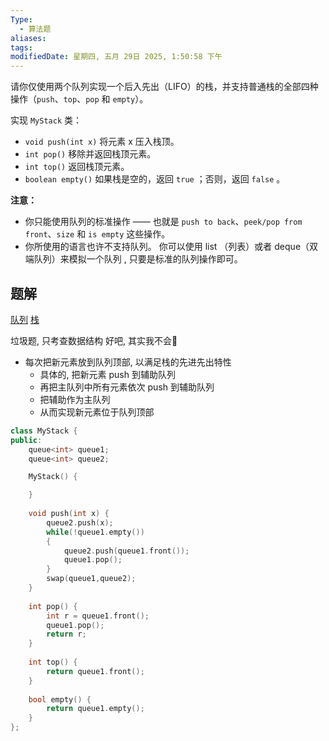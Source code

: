 ```yaml
---
Type:
  - 算法题
aliases: 
tags: 
modifiedDate: 星期四, 五月 29日 2025, 1:50:58 下午
---
```

请你仅使用两个队列实现一个后入先出（LIFO）的栈，并支持普通栈的全部四种操作（`push`、`top`、`pop` 和 `empty`）。

实现 `MyStack` 类：

- `void push(int x)` 将元素 x 压入栈顶。
- `int pop()` 移除并返回栈顶元素。
- `int top()` 返回栈顶元素。
- `boolean empty()` 如果栈是空的，返回 `true` ；否则，返回 `false` 。

**注意：**

- 你只能使用队列的标准操作 —— 也就是 `push to back`、`peek/pop from front`、`size` 和 `is empty` 这些操作。
- 你所使用的语言也许不支持队列。 你可以使用 list （列表）或者 deque（双端队列）来模拟一个队列 , 只要是标准的队列操作即可。

## 题解

[队列](队列.md)
[栈](栈.md)

垃圾题, 只考查数据结构
好吧, 其实我不会🤣
- 每次把新元素放到队列顶部, 以满足栈的先进先出特性
    - 具体的, 把新元素 push 到辅助队列
    - 再把主队列中所有元素依次 push 到辅助队列
    - 把辅助作为主队列
    - 从而实现新元素位于队列顶部

```cpp
class MyStack {
public:
    queue<int> queue1;
    queue<int> queue2;

    MyStack() {

    }
    
    void push(int x) {
        queue2.push(x);
        while(!queue1.empty())
        {
            queue2.push(queue1.front());
            queue1.pop();
        }
        swap(queue1,queue2);
    }
    
    int pop() {
        int r = queue1.front();
        queue1.pop();
        return r;
    }
    
    int top() {
        return queue1.front();
    }
    
    bool empty() {
        return queue1.empty();
    }
};
```

